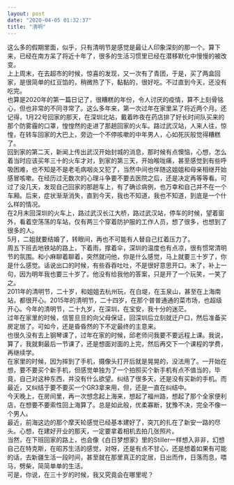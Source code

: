 ```yaml
---
layout: post
date: "2020-04-05 01:32:37"
title: "清明"
---
```



这么多的假期里面，似乎，只有清明节是感觉是最让人印象深刻的那一个。算下来，已经在南方呆了将近十年了，很多的生活习惯里已经在潜移默化中慢慢的被改变。  
上上周末，在去超市的时候，惊喜的发现，又一次有了青团，于是，买了两盒回家，是很简单的红豆馅的，稍微热了下，黏黏的，很好吃。不过直到今天，还没有吃完。  
也算是2020年的第一篇日记了，很糟糕的年份，令人讨厌的疫情，算不上刻骨铭心，但也非常的不同寻常了。这么多年来，第一次过年在家里呆了将近两个月。还记得，1月22号回家的那天，在深圳北站，戴着昨夜在药店排了好长时间队买来的那个防雾霾的口罩，惶惶然的走进了那趟回家的火车。路过武汉站，人来人往，惊惶，在转车回家的大巴上，旁边一个不停咳嗽的中年男人，心如死灰般觉得糟糕了。  
回到家的第二天，新闻上传出武汉开始封城的消息，那时候有点懊恼，心想，怎么着当时应该买年三十的火车才对，到家的第三天，开始喉咙痛，甚至感觉到有些呼吸困难，也不知是不是老毛病咽炎又犯了，当然中间也伴随这姐姐和母亲相继开始感冒咳嗽。在经历过无数次的心理斗争要不要去医院之后，还是决定再等等看。可过了没几天，发现自己回家的那趟车上，有了确诊病例，也万幸和自己并不在一个车厢。后来，症状渐渐消失，直到今天，我也不知道，我也不知道，到底是一个什么样的情况。  
在2月末回深圳的火车上，路过武汉长江大桥，路过武汉站，停车的时候，望着窗外，看着空荡荡的车站，仅有两三个穿着防护服的工作人员，想了很多，也想到了很多的人。  
5月，二姐就要结婚了，转眼间，再也不可能有人替自己扛着压力了。  
周五下班去地铁站的路上，下着雨，撑着伞，深圳的温度也有点凉，很有惯常清明节的氛围。和小麻聊着聊着，突然就问他，你是什么感觉，马上就要三十岁了，你是什么感觉。话说出口的时候，有些吞吞吐吐，不是很好意思开口。末了，补上一句，因为明年我也要三十岁了。他没有给我他的答案，只是开了一个玩笑，一笑了之。  
2011年的清明节，二十岁，和姐姐去杭州玩，在白堤，在玉泉山，甚至在上海南站，都很开心。2015年的清明节，二十四岁，在那个普普通通的菜市场，也超级开心。今年的清明节，二十九岁，在深圳，在宝安，我十分的迷茫。  
过年在家里的时候，信誓旦旦的向父母保证，回深圳后立刻就迁户口，然后准备买房定居了。可如今，还是昏昏然的下不定最终的主意来。  
也很久没有去上钢琴课了，过年在家的时候，邱老师问我要不要远程上课。我说，算了，我就剩最后一节课了，还是想面对面的上完，然后再交下一个课程的学费，再继续学。   
在家里的时候，因为摔到了手机，摄像头打开后就是晃晃的，没法用了。一开始在想，要不要买个新手机，但感觉单独为了一个拍照买个新手机有点不值当的，毕竟，自己对这种东西，并没有什么欲望。纠结了很多天，还是没有买新的手机。而最近，又纠结于要不要买一个GR3拿来用，但，还是一直在纠结中。  
今天晚上，在房间里，再一次想念起上海来，想起了福州路，想起了那个全家便利店，在想要不要索性回上海算了。总是如此般，优柔寡断，犹豫不决，完全不像一个男人。  
最近，前海这边的那个摩天轮感觉已经基本建好了，突兀的扎在了新安一路的尽头。心想，在建好开业的那天，一定要拿着相机去拍几张照片。  
当然，在下班回家的路上，也会像《白日梦想家》里的Stiller一样想入非非，幻想自己在特克斯，在昭苏生活的感觉，对呀，还是有点不甘心，还是想着如果有可能的话，去新疆生活一段时间，甚至就在那里真正的定居，日出而作，日落而息，喂马，劈柴，简简单单的生活。  
可是，你说，在三十岁的时候，我又究竟会在哪里呢？
